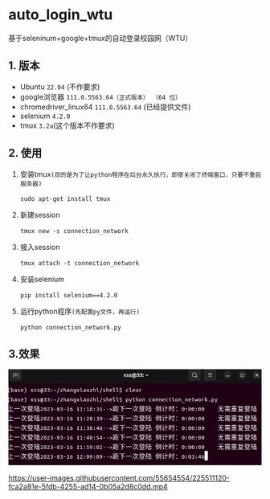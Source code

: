 # auto_login_wtu
基于seleninum+google+tmux的自动登录校园网（WTU）

## 1. 版本
- Ubuntu `22.04` (不作要求)
- google浏览器    `111.0.5563.64（正式版本） （64 位）`
- chromedriver_linux64    `111.0.5563.64` (已经提供文件)
- selenium  `4.2.0`
- tmux  `3.2a`(这个版本不作要求)

## 2. 使用
1. 安装tmux`(目的是为了让python程序在后台永久执行，即使关闭了终端窗口，只要不重启服务器)`
    ```
    sudo apt-get install tmux
    ```
2. 新建session
    ```
    tmux new -s connection_network
    ```
3. 接入session
    ```
    tmux attach -t connection_network
    ```
4. 安装selenium
   ```
   pip install selenium==4.2.0
   ```
5. 运行python程序`(先配置py文件，再运行)` 
    ```
    python connection_network.py
    ```

## 3.效果
<div align=center>
    <img src="./pic/login.png"/>
</div>


https://user-images.githubusercontent.com/55654554/225511120-fca2a81e-5fdb-4255-ad14-0b05a2d8c0dd.mp4


  
